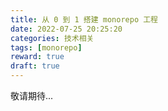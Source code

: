 ```yaml
---
title: 从 0 到 1 搭建 monorepo 工程
date: 2022-07-25 20:25:20
categories: 技术相关
tags: [monorepo]
reward: true
draft: true
---
```


敬请期待...

